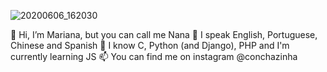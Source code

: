 ![20200606_162030](https://user-images.githubusercontent.com/87533378/125961191-3dcd0833-c565-428e-a183-42c670b6b46e.gif)

👋 Hi, I’m Mariana, but you can call me Nana
👀 I speak English, Portuguese, Chinese and Spanish
🌱 I know C, Python (and Django), PHP and I'm currently learning JS
📫 You can find me on instagram @conchazinha
